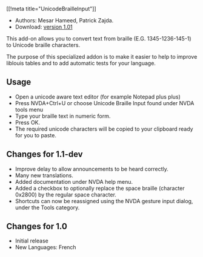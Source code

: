 [[!meta title="UnicodeBrailleInput"]]

* Authors: Mesar Hameed, Patrick Zajda.
* Download: [version 1.01][1]

This add-on allows you to convert text from braille (E.G. 1345-1236-145-1) to Unicode braille 
characters.

The purpose of this specialized addon is to make it easier to help to improve liblouis tables 
and to add automatic tests for your language.

## Usage ##

* Open a unicode aware text editor (for example Notepad plus plus)
* Press NVDA+Ctrl+U or choose Unicode Braille Input found under NVDA tools menu
* Type your braille text in numeric form.
* Press OK.
* The required unicode characters will be copied to your clipboard ready for you to  paste.

## Changes for 1.1-dev ##

* Improve delay to allow announcements to be heard correctly.
* Many new translations.
* Added documentation under NVDA help menu.
* Added a checkbox to optionally replace the space braille (character 0x2800) by the regular space character.
* Shortcuts can now be reassigned using the NVDA gesture input dialog, under the Tools category.

## Changes for 1.0 ##

* Initial release
* New Languages: French


[1]: http://addons.nvda-project.org/files/get.php?file=ubi
